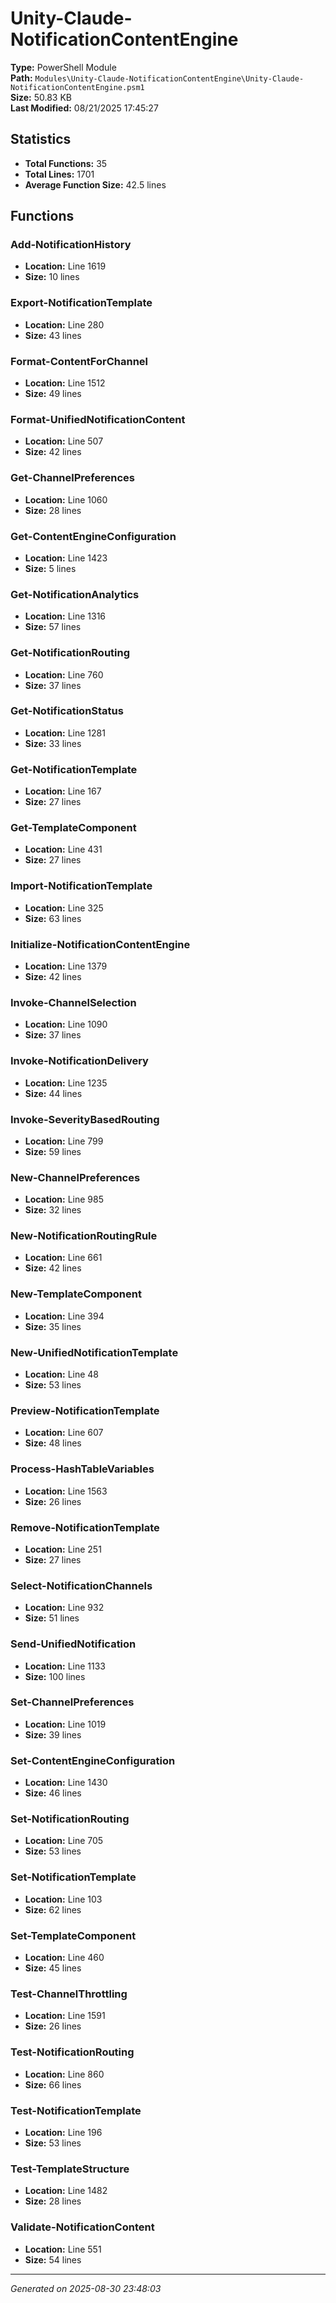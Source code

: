 # Unity-Claude-NotificationContentEngine

**Type:** PowerShell Module  
**Path:** `Modules\Unity-Claude-NotificationContentEngine\Unity-Claude-NotificationContentEngine.psm1`  
**Size:** 50.83 KB  
**Last Modified:** 08/21/2025 17:45:27  

## Statistics

- **Total Functions:** 35
- **Total Lines:** 1701
- **Average Function Size:** 42.5 lines

## Functions


### Add-NotificationHistory

- **Location:** Line 1619
- **Size:** 10 lines

 
### Export-NotificationTemplate

- **Location:** Line 280
- **Size:** 43 lines

 
### Format-ContentForChannel

- **Location:** Line 1512
- **Size:** 49 lines

 
### Format-UnifiedNotificationContent

- **Location:** Line 507
- **Size:** 42 lines

 
### Get-ChannelPreferences

- **Location:** Line 1060
- **Size:** 28 lines

 
### Get-ContentEngineConfiguration

- **Location:** Line 1423
- **Size:** 5 lines

 
### Get-NotificationAnalytics

- **Location:** Line 1316
- **Size:** 57 lines

 
### Get-NotificationRouting

- **Location:** Line 760
- **Size:** 37 lines

 
### Get-NotificationStatus

- **Location:** Line 1281
- **Size:** 33 lines

 
### Get-NotificationTemplate

- **Location:** Line 167
- **Size:** 27 lines

 
### Get-TemplateComponent

- **Location:** Line 431
- **Size:** 27 lines

 
### Import-NotificationTemplate

- **Location:** Line 325
- **Size:** 63 lines

 
### Initialize-NotificationContentEngine

- **Location:** Line 1379
- **Size:** 42 lines

 
### Invoke-ChannelSelection

- **Location:** Line 1090
- **Size:** 37 lines

 
### Invoke-NotificationDelivery

- **Location:** Line 1235
- **Size:** 44 lines

 
### Invoke-SeverityBasedRouting

- **Location:** Line 799
- **Size:** 59 lines

 
### New-ChannelPreferences

- **Location:** Line 985
- **Size:** 32 lines

 
### New-NotificationRoutingRule

- **Location:** Line 661
- **Size:** 42 lines

 
### New-TemplateComponent

- **Location:** Line 394
- **Size:** 35 lines

 
### New-UnifiedNotificationTemplate

- **Location:** Line 48
- **Size:** 53 lines

 
### Preview-NotificationTemplate

- **Location:** Line 607
- **Size:** 48 lines

 
### Process-HashTableVariables

- **Location:** Line 1563
- **Size:** 26 lines

 
### Remove-NotificationTemplate

- **Location:** Line 251
- **Size:** 27 lines

 
### Select-NotificationChannels

- **Location:** Line 932
- **Size:** 51 lines

 
### Send-UnifiedNotification

- **Location:** Line 1133
- **Size:** 100 lines

 
### Set-ChannelPreferences

- **Location:** Line 1019
- **Size:** 39 lines

 
### Set-ContentEngineConfiguration

- **Location:** Line 1430
- **Size:** 46 lines

 
### Set-NotificationRouting

- **Location:** Line 705
- **Size:** 53 lines

 
### Set-NotificationTemplate

- **Location:** Line 103
- **Size:** 62 lines

 
### Set-TemplateComponent

- **Location:** Line 460
- **Size:** 45 lines

 
### Test-ChannelThrottling

- **Location:** Line 1591
- **Size:** 26 lines

 
### Test-NotificationRouting

- **Location:** Line 860
- **Size:** 66 lines

 
### Test-NotificationTemplate

- **Location:** Line 196
- **Size:** 53 lines

 
### Test-TemplateStructure

- **Location:** Line 1482
- **Size:** 28 lines

 
### Validate-NotificationContent

- **Location:** Line 551
- **Size:** 54 lines



---
*Generated on 2025-08-30 23:48:03*
